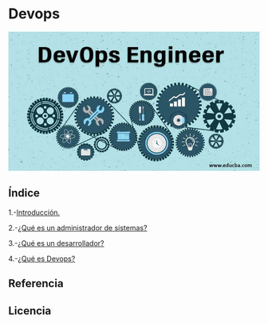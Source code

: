 # Devops
![Devops](/img/DevOps-Engineer.jpg)


## Índice

1.-[Introducción.](documentacion/introduccion.md)

2.-[¿Qué es un administrador de sistemas?](documentacion/administracion.md)

3.-[¿Qué es un desarrollador?](documentacion/desarrolladores.md)

4.-[¿Qué es Devops?](documentacion/devops.md)


## Referencia


## Licencia
